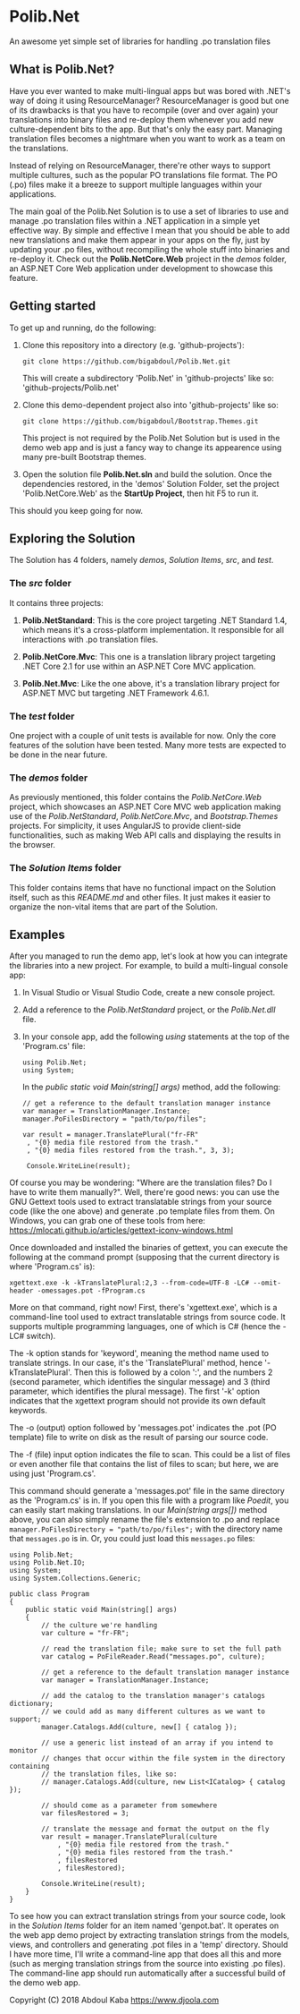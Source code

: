 # Polib.Net
An awesome yet simple set of libraries for handling .po translation files

## What is Polib.Net?
Have you ever wanted to make multi-lingual apps but was bored with .NET's 
way of doing it using ResourceManager? ResourceManager is good but one of its 
drawbacks is that you have to recompile (over and over again) your translations 
into binary files and re-deploy them whenever you add new culture-dependent bits 
to the app. But that's only the easy part. Managing translation files 
becomes a nightmare when you want to work as a team on the translations.

Instead of relying on ResourceManager, there're other ways to support multiple
cultures, such as the popular PO translations file format. The PO (.po) files
make it a breeze to support multiple languages within your applications.

The main goal of the Polib.Net Solution is to use a set of libraries to use and 
manage .po translation files within a .NET application in a simple yet effective 
way. By simple and effective I mean that you should be able to add new translations 
and make them appear in your apps on the fly, just by updating your .po files, 
without recompiling the whole stuff into binaries and re-deploy it. Check out 
the **Polib.NetCore.Web** project in the *demos* folder, an ASP.NET Core Web 
application under development to showcase this feature.

## Getting started
To get up and running, do the following:

1. Clone this repository into a directory (e.g. 'github-projects'):

   ```git clone https://github.com/bigabdoul/Polib.Net.git```

   This will create a subdirectory 'Polib.Net' in 'github-projects' like so: 
   'github-projects/Polib.net'

2. Clone this demo-dependent project also into 'github-projects' like so:

   ```git clone https://github.com/bigabdoul/Bootstrap.Themes.git```

   This project is not required by the Polib.Net Solution but is used in the demo 
   web app and is just a fancy way to change its appearence using many pre-built 
   Bootstrap themes.

3. Open the solution file **Polib.Net.sln** and build the solution. 
Once the dependencies restored, in the 'demos' Solution Folder, set the project
'Polib.NetCore.Web' as the **StartUp Project**, then hit F5 to run it.

This should you keep going for now.

## Exploring the Solution
The Solution has 4 folders, namely *demos*, *Solution Items*, *src*, and *test*.

### The *src* folder
It contains three projects:

1. **Polib.NetStandard**: This is the core project targeting .NET Standard 1.4, 
which means it's a cross-platform implementation. It responsible for all interactions 
with .po translation files.

2. **Polib.NetCore.Mvc**: This one is a translation library project targeting 
.NET Core 2.1 for use within an ASP.NET Core MVC application.

3. **Polib.Net.Mvc**: Like the one above, it's a translation library project for
ASP.NET MVC but targeting .NET Framework 4.6.1.

### The *test* folder
One project with a couple of unit tests is available for now. Only the core features
of the solution have been tested. Many more tests are expected to be done in the near
future.

### The *demos* folder
As previously mentioned, this folder contains the *Polib.NetCore.Web* project, which
showcases an ASP.NET Core MVC web application making use of the *Polib.NetStandard*,
*Polib.NetCore.Mvc*, and *Bootstrap.Themes* projects. For simplicity, it uses
AngularJS to provide client-side functionalities, such as making Web API calls and 
displaying the results in the browser.

### The *Solution Items* folder
This folder contains items that have no functional impact on the Solution itself, 
such as this *README.md* and other files. It just makes it easier to organize the 
non-vital items that are part of the Solution.

## Examples
After you managed to run the demo app, let's look at how you can integrate the 
libraries into a new project. For example, to build a multi-lingual console app:
1. In Visual Studio or Visual Studio Code, create a new console project.
2. Add a reference to the *Polib.NetStandard* project, or the *Polib.Net.dll* file.
3. In your console app, add the following *using* statements at the top of the 
'Program.cs' file:

   ```
   using Polib.Net;
   using System;
   ```
   In the *public static void Main(string[] args)* method, add the following:
   ```
   // get a reference to the default translation manager instance
   var manager = TranslationManager.Instance;
   manager.PoFilesDirectory = "path/to/po/files";
   
   var result = manager.TranslatePlural("fr-FR"
    , "{0} media file restored from the trash."
    , "{0} media files restored from the trash.", 3, 3);

    Console.WriteLine(result);
   ```

Of course you may be wondering: "Where are the translation files? Do I have to write
them manually?". Well, there're good news: you can use the GNU Gettext tools used to
extract translatable strings from your source code (like the one above) and generate
.po template files from them. On Windows, you can grab one of these tools from here: 
https://mlocati.github.io/articles/gettext-iconv-windows.html

Once downloaded and installed the binaries of gettext, you can execute the following
at the command prompt (supposing that the current directory is where 'Program.cs' is):
```
xgettext.exe -k -kTranslatePlural:2,3 --from-code=UTF-8 -LC# --omit-header -omessages.pot -fProgram.cs
```
More on that command, right now! First, there's 'xgettext.exe', which is a
command-line tool used to extract translatable strings from source code. It supports
multiple programming languages, one of which is C# (hence the -LC# switch).

The -k option stands for 'keyword', meaning the method name used to translate 
strings. In our case, it's the 'TranslatePlural' method, hence '-kTranslatePlural'. 
Then this is followed by a colon ':', and the numbers 2 (second parameter, which 
identifies the singular message) and 3 (third parameter, which identifies the plural 
message). The first '-k' option indicates that the xgettext program should not
provide its own default keywords.

The -o (output) option followed by 'messages.pot' indicates the .pot (PO template)
file to write on disk as the result of parsing our source code.

The -f (file) input option indicates the file to scan. This could be a list of files
or even another file that contains the list of files to scan; but here, we are using
just 'Program.cs'.

This command should generate a 'messages.pot' file in the same directory as the 
'Program.cs' is in. If you open this file with a program like *Poedit*, you can easily
start making translations. In our *Main(string args[])* method above, you can also 
simply rename the file's extension to .po and replace 
```manager.PoFilesDirectory = "path/to/po/files";``` with the directory name that
```messages.po``` is in. Or, you could just load this ```messages.po``` files:
```
using Polib.Net;
using Polib.Net.IO;
using System;
using System.Collections.Generic;

public class Program
{
    public static void Main(string[] args)
    {
        // the culture we're handling
        var culture = "fr-FR";

        // read the translation file; make sure to set the full path
        var catalog = PoFileReader.Read("messages.po", culture);

        // get a reference to the default translation manager instance
        var manager = TranslationManager.Instance;

        // add the catalog to the translation manager's catalogs dictionary;
        // we could add as many different cultures as we want to support;
        manager.Catalogs.Add(culture, new[] { catalog });

        // use a generic list instead of an array if you intend to monitor
        // changes that occur within the file system in the directory containing
        // the translation files, like so:
        // manager.Catalogs.Add(culture, new List<ICatalog> { catalog });

        // should come as a parameter from somewhere
        var filesRestored = 3;

        // translate the message and format the output on the fly
        var result = manager.TranslatePlural(culture
            , "{0} media file restored from the trash."
            , "{0} media files restored from the trash."
            , filesRestored
            , filesRestored);

        Console.WriteLine(result);
    }
}
```
To see how you can extract translation strings from your source code, look in the
*Solution Items* folder for an item named 'genpot.bat'. It operates on the web app
demo project by extracting translation strings from the models, views, and
controllers and generating .pot files in a 'temp' directory. Should I have more time,
I'll write a command-line app that does all this and more (such as merging
translation strings from the source into existing .po files). The command-line app 
should run automatically after a successful build of the demo web app.

Copyright (C) 2018 Abdoul Kaba https://www.djoola.com
